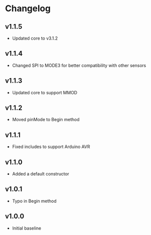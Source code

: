# Changelog

## v1.1.5
- Updated core to v3.1.2

## v1.1.4
- Changed SPI to MODE3 for better compatibility with other sensors

## v1.1.3
- Updated core to support MMOD

## v1.1.2
- Moved pinMode to Begin method

## v1.1.1
- Fixed includes to support Arduino AVR

## v1.1.0
- Added a default constructor

## v1.0.1
- Typo in Begin method

## v1.0.0
- Initial baseline
